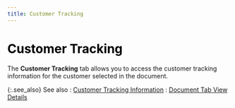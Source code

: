 ```yaml
---
title: Customer Tracking
---
```


# <font color='black'>Customer Tracking</font>


The **Customer Tracking** tab allows you to access the customer tracking information for the customer selected in the document.


{:.see_also}
See also
: [Customer Tracking Information]({{site.sp_baseurl}}/sales-ret-docs/sales-ret-doc/contents/tab-details/trk/customer_tracking_information.html)
: [Document Tab View Details]({{site.sp_baseurl}}/misc/document_view_details_credit_quote_step_by_step.html)
